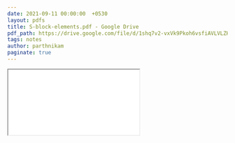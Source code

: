 ```yaml
---
date: 2021-09-11 00:00:00  +0530
layout: pdfs
title: S-block-elements.pdf - Google Drive
pdf_path: https://drive.google.com/file/d/1shq7v2-vxVk9Pkoh6vsfiAVLVLZHMa4H/preview?usp=sharing
tags: notes
author: parthnikam
paginate: true
---
```


<iframe class="embed-pdf" src="{{ page.pdf_path }}#toolbar=0" seamless="seamless" scrolling="no" style="overflow:hidden"></iframe>
